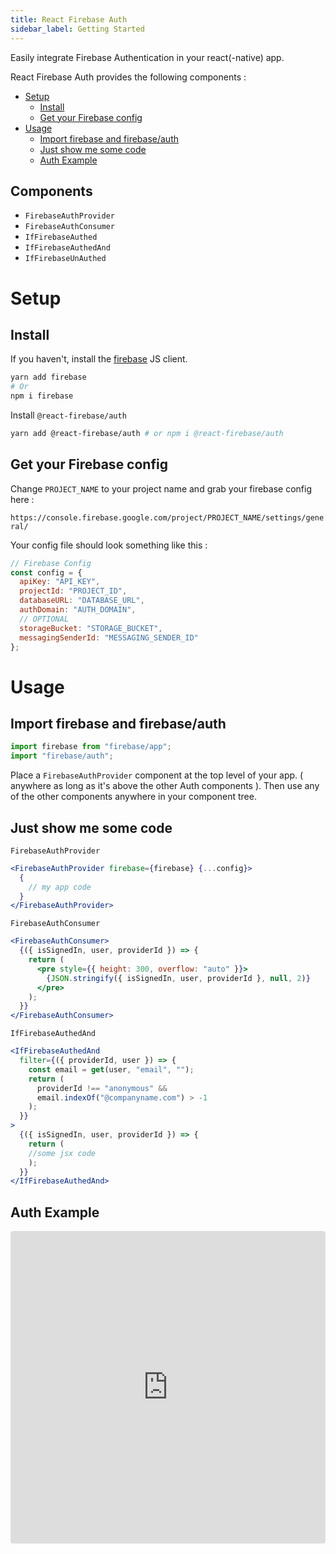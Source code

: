 ```yaml
---
title: React Firebase Auth
sidebar_label: Getting Started
---
```


Easily integrate Firebase Authentication in your react(-native) app.

React Firebase Auth provides the following components :

- [Setup](#setup)
  - [Install](#install)
  - [Get your Firebase config](#get-your-firebase-config)
- [Usage](#usage)
  - [Import firebase and firebase/auth](#import-firebase-and-firebaseauth)
  - [Just show me some code](#just-show-me-some-code)
  - [Auth Example](#auth-example)

## Components

- `FirebaseAuthProvider`
- `FirebaseAuthConsumer`
- `IfFirebaseAuthed`
- `IfFirebaseAuthedAnd`
- `IfFirebaseUnAuthed`

# Setup

## Install

If you haven't, install the [firebase](https://www.npmjs.com/package/firebase) JS client.

```bash
yarn add firebase
# Or
npm i firebase
```

Install `@react-firebase/auth`

```bash
yarn add @react-firebase/auth # or npm i @react-firebase/auth
```

## Get your Firebase config

Change `PROJECT_NAME` to your project name and grab your firebase config here :

`https://console.firebase.google.com/project/PROJECT_NAME/settings/general/`

Your config file should look something like this :

```javascript
// Firebase Config
const config = {
  apiKey: "API_KEY",
  projectId: "PROJECT_ID",
  databaseURL: "DATABASE_URL",
  authDomain: "AUTH_DOMAIN",
  // OPTIONAL
  storageBucket: "STORAGE_BUCKET",
  messagingSenderId: "MESSAGING_SENDER_ID"
};
```

# Usage

## Import firebase and firebase/auth

```javascript
import firebase from "firebase/app";
import "firebase/auth";
```

Place a `FirebaseAuthProvider` component at the top level of your app. ( anywhere as long as it's above the other Auth components ).
Then use any of the other components anywhere in your component tree.

## Just show me some code

`FirebaseAuthProvider`

```jsx
<FirebaseAuthProvider firebase={firebase} {...config}>
  {
    // my app code
  }
</FirebaseAuthProvider>
```

`FirebaseAuthConsumer`

```jsx
<FirebaseAuthConsumer>
  {({ isSignedIn, user, providerId }) => {
    return (
      <pre style={{ height: 300, overflow: "auto" }}>
        {JSON.stringify({ isSignedIn, user, providerId }, null, 2)}
      </pre>
    );
  }}
</FirebaseAuthConsumer>
```

`IfFirebaseAuthedAnd`

```jsx
<IfFirebaseAuthedAnd
  filter={({ providerId, user }) => {
    const email = get(user, "email", "");
    return (
      providerId !== "anonymous" &&
      email.indexOf("@companyname.com") > -1
    );
  }}
>
  {({ isSignedIn, user, providerId }) => {
    return (
    //some jsx code
    );
  }}
</IfFirebaseAuthedAnd>
```

## Auth Example

<iframe src="https://codesandbox.io/embed/github/rakannimer/react-firebase/tree/master/modules/sandboxes/firebase-auth" style="width:100%; height:500px; border:0; border-radius: 4px; overflow:hidden;" sandbox="allow-modals allow-forms allow-popups allow-scripts allow-same-origin"></iframe>
